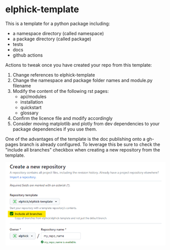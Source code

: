 # elphick-template

This is a template for a python package including:

- a namespace directory (called namespace)
- a package directory (called package)
- tests
- docs
- github actions

Actions to tweak once you have created your repo from this template:

1. Change references to elphick-template
2. Change the namespace and package folder names and module.py filename
3. Modify the content of the following rst pages:
   - api/modules
   - installation
   - quickstart
   - glossary
4. Confirm the licence file and modify accordingly
5. Consider moving matplotlib and plotly from dev dependencies to your package dependencies if you use them.

One of the advantages of the template is the doc publishing onto a gh-pages branch is already configured.
To leverage this be sure to check the "include all branches" checkbox when creating a new repository from the template.

![docs/source/_static/new_repo_from_template.png](docs/source/_static/new_repo_from_template.png)